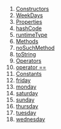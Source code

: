 1.  [Constructors](./WeekDays-class.md)
2.  [WeekDays](./WeekDays/WeekDays.md)
3.  [Properties](./WeekDays-class.md)
4.  [hashCode](https://api.flutter.dev/flutter/dart-core/Object/hashCode.html)
5.  [runtimeType](https://api.flutter.dev/flutter/dart-core/Object/runtimeType.html)
6.  [Methods](./WeekDays-class.md)
7.  [noSuchMethod](https://api.flutter.dev/flutter/dart-core/Object/noSuchMethod.html)
8.  [toString](https://api.flutter.dev/flutter/dart-core/Object/toString.html)
9.  [Operators](./WeekDays-class.md)
10. [operator
    ==](https://api.flutter.dev/flutter/dart-core/Object/operator_equals.html)
11. [Constants](./WeekDays-class.md)
12. [friday](./WeekDays/friday-constant.md)
13. [monday](./WeekDays/monday-constant.md)
14. [saturday](./WeekDays/saturday-constant.md)
15. [sunday](./WeekDays/sunday-constant.md)
16. [thursday](./WeekDays/thursday-constant.md)
17. [tuesday](./WeekDays/tuesday-constant.md)
18. [wednesday](./WeekDays/wednesday-constant.md)
